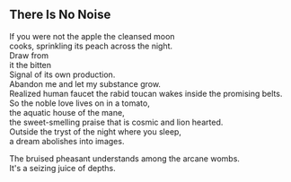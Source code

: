 There Is No Noise
-----------------
If you were not the apple the cleansed moon  
cooks, sprinkling its peach across the night.  
Draw from  
it the bitten  
Signal of its own production.  
Abandon me and let my substance grow.  
Realized human faucet the rabid toucan wakes inside the promising belts.  
So the noble love lives on in a tomato,  
the aquatic house of the mane,  
the sweet-smelling praise that is cosmic and lion hearted.  
Outside the tryst of the night where you sleep,  
a dream abolishes into images.  
  
The bruised pheasant understands among the arcane wombs.  
It's a seizing juice of depths.  
